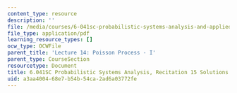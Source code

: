 ```yaml
---
content_type: resource
description: ''
file: /media/courses/6-041sc-probabilistic-systems-analysis-and-applied-probability-fall-2013/a3aa400468e7b54b54ca2ad6a03772fe_MIT6_041SCF13_rec15_sol.pdf
file_type: application/pdf
learning_resource_types: []
ocw_type: OCWFile
parent_title: 'Lecture 14: Poisson Process - I'
parent_type: CourseSection
resourcetype: Document
title: 6.041SC Probabilistic Systems Analysis, Recitation 15 Solutions
uid: a3aa4004-68e7-b54b-54ca-2ad6a03772fe
---
```

